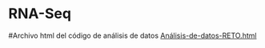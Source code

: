# RNA-Seq

#Archivo html del código de análisis de datos
[Análisis-de-datos-RETO.html
](https://zenodo.org/records/13366857?token=eyJhbGciOiJIUzUxMiJ9.eyJpZCI6IjAwODI5YWQwLWYwOTctNDgwOC1iNjI1LTkxYmQzMzhmMjY2MyIsImRhdGEiOnt9LCJyYW5kb20iOiI4ZTU3NjAwMTVkNjVjY2FmNGVlMWRkYWM5YTA2ODBhOSJ9.rZiPKfeULrXBmjuVOjFYUR6qajafun89yN-ye2_0--A8HGfHo32nxLtn83nPifnA8Y9y9D6t-m5bNviQaFOyvA)
